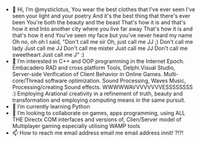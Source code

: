 - 👋 Hi, I’m @mysticlotus, You wear the best clothes that I've ever seen
I've seen your light and your poetry
And it's the best thing that there's ever been
You're both the beauty and the beast
That's how it is and that's how it end
Into another city where you live far away
That's how it is and that's how it end
You've seen my face but you've never heard my name
Oh no, oh oh
I said, "Don't call me sir
Oh, just call me JJ ;)
Don't call me lady
Just call me JJ
Don't call me mister
Just call me JJ
Don't call me sweetheart
Just call me J" :)
- 👀 I’m interested in C++ and OOP programming in the Internet Epoch. Embacadero RAD and cross platform Tools, Delphi.Visual Studio, Server-side Verification of Client         Behavior in Online Games. Multi-core/Thread software optimization. Sound Processing, Waves Music, Processing/creating  Sound effects. WWWWWAVVVVVVVVESSSSSSSS :) Employing Arational creativity in a  refinement of truth, beauty and transformation and  employing computing means in the same pursuit.
- 🌱 I’m currently learning Python
- 💞️ I’m looking to collaborate on games, apps programming,  using ALL THE Directx COM interfaces and versions of, Clien/Server model of Multiplayer gaming especially utilising WAMP tools
- 📫 How to reach me email address email me email address innit! ?!?!
 
<!---
mysticlotus/mysticlotus is a ✨ special ✨ repository because its `README.md` (this file) appears on your GitHub profile.
You can click the Preview link to take a look at your changes.
--->
